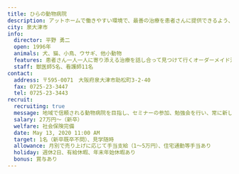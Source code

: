 ```yaml
---
title: ひらの動物病院
description: アットホームで働きやすい環境で、最善の治療を患者さんに提供できるよう、スタッフ皆で向上心を持って一緒に勉強しています。
city: 泉大津市
info:
  director: 平野 勇二
  open: 1996年
  animals: 犬、猫、小鳥、ウサギ、他小動物
  features: 患者さん一人一人に寄り添える治療を話し合って見つけて行くオーダーメイド治療を目指しています。
  staff: 獣医師5名、看護師11名
contact:
  address: 〒595-0071　大阪府泉大津市助松町3-2-40
  fax: 0725-23-3447
  tel: 0725-23-3443
recruit:
  recruiting: true
  message: 地域で信頼される動物病院を目指し、セミナーの参加、勉強会を行い、常に新しい技術を患者さんに提供できる様頑張っています。
  salary: 27万円〜（新卒）
  welfare: 社会保険完備
  date: May 13, 2020 11:00 AM
  target: 1名（新卒既卒不問）、見学随時
  allowance: 月別で売り上げに応じて手当支給（1〜5万円）、住宅通勤等手当あり
  holiday: 週休2日、有給休暇、年末年始休暇あり
  bonus: 賞与あり
---
```

